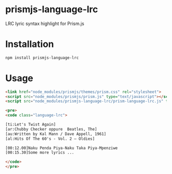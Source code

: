 # prismjs-language-lrc

LRC lyric syntax highlight for Prism.js


# Installation

```bash
npm install prismjs-language-lrc
```


# Usage

```html
<link href="node_modules/prismjs/themes/prism.css" rel="stylesheet">
<script src="node_modules/prismjs/prism.js" type="text/javascript"></script>
<script src="node_modules/prismjs-language-lrc/prism-language-lrc.js" type="text/javascript"></script>
```

```html
<pre>
<code class="language-lrc">

[ti:Let's Twist Again]
[ar:Chubby Checker oppure  Beatles, The]
[au:Written by Kal Mann / Dave Appell, 1961]
[al:Hits Of The 60's - Vol. 2 – Oldies]

[00:12.00]Naku Penda Piya-Naku Taka Piya-Mpenziwe
[00:15.30]Some more lyrics ...

</code>
</pre>
```
